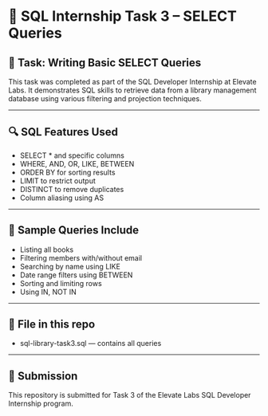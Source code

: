 # 📘 SQL Internship Task 3 – SELECT Queries

## 📂 Task: Writing Basic SELECT Queries

This task was completed as part of the SQL Developer Internship at Elevate Labs. It demonstrates SQL skills to retrieve data from a library management database using various filtering and projection techniques.

---

## 🔍 SQL Features Used

- SELECT * and specific columns
- WHERE, AND, OR, LIKE, BETWEEN
- ORDER BY for sorting results
- LIMIT to restrict output
- DISTINCT to remove duplicates
- Column aliasing using AS

---

## 🧾 Sample Queries Include

- Listing all books
- Filtering members with/without email
- Searching by name using LIKE
- Date range filters using BETWEEN
- Sorting and limiting rows
- Using IN, NOT IN

---

## 📁 File in this repo

- sql-library-task3.sql — contains all queries

---

## 📝 Submission

This repository is submitted for Task 3 of the Elevate Labs SQL Developer Internship program.
